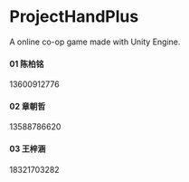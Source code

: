 ﻿# ProjectHandPlus
A online co-op game made with Unity Engine.



#### 01 陈柏铭

13600912776


#### 02 章朝哲

13588786620


#### 03 王梓涵

18321703282
